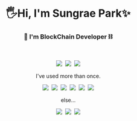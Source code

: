 <h1 align="center">🖐️Hi, I'm Sungrae Park✨</h1>
<h3 align="center">🧱 I'm BlockChain Developer ⛓️</h3>  


<br>
<p align="center">
<img src="https://img.shields.io/badge/Python-3766AB?style=flat-square&logo=Python&logoColor=white"/></a>&nbsp <img src="https://img.shields.io/badge/C-E6E6FA?style=flat-square&logo=c&logoColor=BLACK"/></a>&nbsp <img src="https://img.shields.io/badge/Solidity-191970?style=flat-square&logo=solidity&logoColor=white"/></a>
</p>


<p align="center">I've used more than once.<p>

<p align="center">
<img src="https://img.shields.io/badge/node.js-339933?style=flat-square&logo=node.js&logoColor=white"/></a>&nbsp <img src="https://img.shields.io/badge/Linux-D94F00?style=flat-square&logo=linux&logoColor=BLACK"/></a>&nbsp <img src="https://img.shields.io/badge/Solidity-191970?style=flat-square&logo=solidity&logoColor=white"/></a>&nbsp <img src="https://img.shields.io/badge/raspberry_pi-A22846?style=flat-square&logo=raspberry-pi&logoColor=white"/></a>&nbsp <img src="https://img.shields.io/badge/Mysql-4479A1?style=flat-square&logo=Mysql&logoColor=white"/></a>&nbsp <img src="https://img.shields.io/badge/HTML5-E34F26?style=flat-square&logo=html5&logoColor=white"/></a>
</p>

<p align="center">else...<p>

<p align="center">
<img src="https://img.shields.io/badge/Github-181717?style=flat-square&logo=github&logoColor=white"/></a>&nbsp <img src="https://img.shields.io/badge/Slack-4A154B?style=flat-square&logo=Slack&logoColor=BLACK"/></a>&nbsp <img src="https://img.shields.io/badge/Notion-000000?style=flat-square&logo=Notion&logoColor=white"/></a>
</p>

